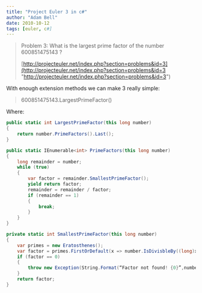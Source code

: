 ```yaml
---
title: "Project Euler 3 in c#"
author: "Adam Bell"
date: 2010-10-12
tags: [euler, c#]
---
```

> Problem 3: What is the largest prime factor of the number 600851475143 ?
>
> [http://projecteuler.net/index.php?section=problems&id=3](http://projecteuler.net/index.php?section=problems&id=3 "http://projecteuler.net/index.php?section=problems&id=3")

With enough extension methods we can make 3 really simple:

> 600851475143.LargestPrimeFactor()

Where:<!--more-->

``` csharp
public static int LargestPrimeFactor(this long number)
{
    return number.PrimeFactors().Last();
}

public static IEnumerable<int> PrimeFactors(this long number)
{
    long remainder = number;
    while (true)
    {
        var factor = remainder.SmallestPrimeFactor();
        yield return factor;
        remainder = remainder / factor;
        if (remainder == 1)
        {
            break;
        }
    }
}

private static int SmallestPrimeFactor(this long number)
{
    var primes = new Eratosthenes();
    var factor = primes.FirstOrDefault(x => number.IsDivisbleBy((long)x));
    if (factor == 0)
    {
        throw new Exception(String.Format(“Factor not found! {0}”,number));
    }
    return factor;
}
```
